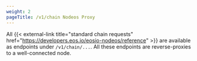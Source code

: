 ```yaml
---
weight: 2
pageTitle: /v1/chain Nodeos Proxy
---
```


All {{< external-link title="standard chain requests" href="https://developers.eos.io/eosio-nodeos/reference" >}} are available as endpoints under `/v1/chain/...`. All these endpoints are reverse-proxies to a well-connected node.